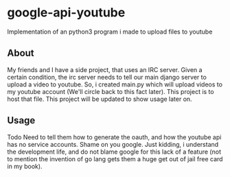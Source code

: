 # google-api-youtube
Implementation of an python3 program i made to upload files to youtube

## About 
My friends and I have a side project, that uses an IRC server. Given a certain condition, the irc server needs to tell our main django server to upload a video to youtube. So, i created main.py which will upload videos to my youtube account (We'll circle back to this fact later). This project is to host that file. This project will be updated to show usage later on. 

## Usage 
Todo
Need to tell them how to generate the oauth, and how the youtube api has no service accounts. Shame on you google. Just kidding, i understand the development life, and do not blame google for this lack of a feature (not to mention the invention of go lang gets them a huge get out of jail free card in my book). 